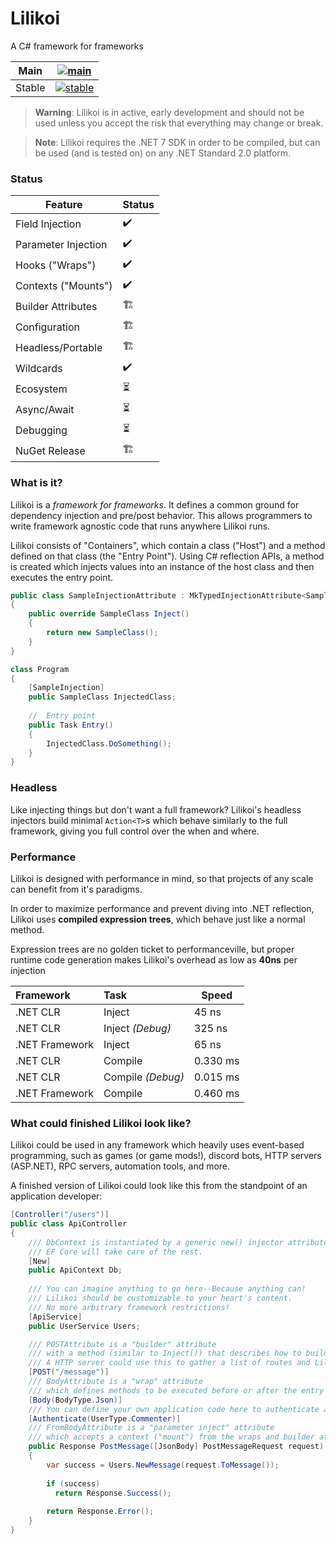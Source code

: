 # Lilikoi
A C# framework for frameworks

| Main   | [![main](https://github.com/Mooshua/Lilikoi/actions/workflows/tests.yml/badge.svg?branch=main)](https://github.com/Mooshua/Lilikoi/actions/workflows/tests.yml) |
|--------| --- |
| Stable | [![stable](https://github.com/Mooshua/Lilikoi/actions/workflows/tests.yml/badge.svg?branch=stable)](https://github.com/Mooshua/Lilikoi/actions/workflows/tests.yml) |

> **Warning**: Lilikoi is in active, early development and should not be used unless you accept the risk that everything may change or break.

> **Note**: Lilikoi requires the .NET 7 SDK in order to be compiled, but can be used (and is tested on) on any .NET Standard 2.0 platform.

### Status

| Feature             | Status |
|---------------------|----|
| Field Injection     | ✔️ |
| Parameter Injection | ️️✔️ |
| Hooks ("Wraps")     | ✔️ |
| Contexts ("Mounts") | ✔️ |
| Builder Attributes  | 🏗️ |
| Configuration       | 🏗️ |
| Headless/Portable   | 🏗️ |
| Wildcards           | ✔️ |
| Ecosystem           | ⏳  |
| Async/Await         | ⏳  |
| Debugging           | ⏳  |
| NuGet Release       | 🏗️ |

### What is it?

Lilikoi is a *framework for frameworks*. 
It defines a common ground for dependency injection and pre/post behavior.
This allows programmers to write framework agnostic code that runs anywhere Lilikoi runs.

Lilikoi consists of "Containers", which contain a class ("Host") and a method defined on that class (the "Entry Point").
Using C# reflection APIs, a method is created which injects values into an instance of the host class and then executes the entry point.

```cs
public class SampleInjectionAttribute : MkTypedInjectionAttribute<SampleClass>
{
	public override SampleClass Inject()
	{
		return new SampleClass();
	}
}
```
```cs
class Program
{
    [SampleInjection]
    public SampleClass InjectedClass;
  
    //  Entry point
    public Task Entry()
    {
        InjectedClass.DoSomething();
    }
}
```

### Headless

Like injecting things but don't want a full framework? 
Lilikoi's headless injectors build minimal `Action<T>`s which behave
similarly to the full framework, giving you full control over the when and where.

### Performance

Lilikoi is designed with performance in mind, so that projects of any scale can benefit from it's paradigms.

In order to maximize performance and prevent diving into .NET reflection, Lilikoi uses **compiled expression trees**,
which behave just like a normal method.

Expression trees are no golden ticket to performanceville, 
but proper runtime code generation makes Lilikoi's overhead as low as **40ns** per injection

| Framework      | Task              | Speed    |
|:---------------|:------------------|----------|
| .NET CLR       | Inject            | 45 ns    |
| .NET CLR       | Inject *(Debug)*  | 325 ns   |
| .NET Framework | Inject            | 65 ns    |
| .NET CLR       | Compile           | 0.330 ms |
| .NET CLR       | Compile *(Debug)* | 0.015 ms |
| .NET Framework | Compile           | 0.460 ms |

### What could finished Lilikoi look like?

Lilikoi could be used in any framework which heavily uses event-based programming,
such as games (or game mods!), discord bots, HTTP servers (ASP.NET), 
RPC servers, automation tools, and more. 

A finished version of Lilikoi could look like this from the standpoint of an application developer:

```cs
[Controller("/users")]
public class ApiController
{
    /// DbContext is instantiated by a generic new() injector attribute
    /// EF Core will take care of the rest.
    [New]
    public ApiContext Db;
    
    /// You can imagine anything to go here--Because anything can!
    /// Lilikoi should be customizable to your heart's content.
    /// No more arbitrary framework restrictions!
    [ApiService]
    public UserService Users;

    /// POSTAttribute is a "builder" attribute
    /// with a method (similar to Inject()) that describes how to build the container to Lilikoi.
    /// A HTTP server could use this to gather a list of routes and Lilikoi containers associated with them!
    [POST("/message")]
    /// BodyAttribute is a "wrap" attribute
    /// which defines methods to be executed before or after the entry point (in this case, parsing the body)
    [Body(BodyType.Json)]
    /// You can define your own application code here to authenticate and authorize the users.
    [Authenticate(UserType.Commenter)]
    /// FromBodyAttribute is a "parameter inject" attribute
    /// which accepts a context ("mount") from the wraps and builder attributes to provide additional parameters and abstractions.
    public Response PostMessage([JsonBody] PostMessageRequest request)
    {
        var success = Users.NewMessage(request.ToMessage());
        
        if (success)
          return Response.Success();
          
        return Response.Error();
    }
}
```
